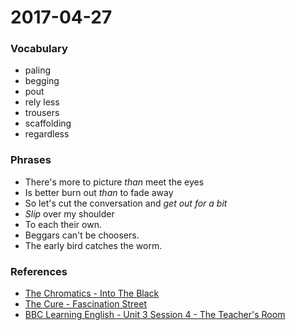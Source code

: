 # 2017-04-27

### Vocabulary
- paling
- begging
- pout
- rely less
- trousers 
- scaffolding
- regardless 

### Phrases

- There's more to picture *than* meet the eyes
- Is better burn out *than* to fade away
- So let's cut the conversation and *get out for a bit*
- *Slip* over my shoulder
- To each their own.
- Beggars can't be choosers.
- The early bird catches the worm.

### References
- [The Chromatics - Into The Black](http://www.metrolyrics.com/into-the-black-lyrics-the-chromatics.html)
- [The Cure - Fascination Street](http://www.metrolyrics.com/fascination-street-lyrics-the-cure.html)
- [BBC Learning English - Unit 3 Session 4 - The Teacher's Room](http://www.bbc.co.uk/learningenglish/english/course/english-you-need/unit-3/session-4)
